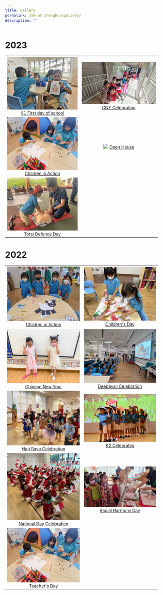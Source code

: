 ```yaml
---
title: Gallery
permalink: /mk-at-zhenghua/gallery/
description: ""
---
```

# 2023

|                 |                                     |
|:-------------:|:----------------:|
| ![](/images/Children%20in%20Action.jpeg) <a href="https://photos.app.goo.gl/PyKMPJCmrF9AcY4q8" target="_blank"> K1 First day of school</a>      |![](/images/20230120_105708.jpeg)    <a href="https://photos.app.goo.gl/rnBk7s4tf6dJwfVY6" target="_blank"> CNY Celebration</a> 
| ![](/images/MK-Children%20in%20Action.jpg) <a href="https://photos.app.goo.gl/isaJiqYZo3LzR4WPA" target="_blank"> Children in Action</a>      |![](/images/MK-Open%20House.jpg)    <a href="https://photos.app.goo.gl/Led4RMDx9iV1CsLz9" target="_blank"> Open House</a>
|![](/images/total%20defence%20day.JPG)    <a href="https://photos.app.goo.gl/LcUkQk4VymNPwNDA7" target="_blank"> Total Defence Day</a>|

# 2022

|                 |                                     |
|:-------------:|:----------------:|
| ![](/images/Child-in-Action.jpg)<a href="https://photos.app.goo.gl/agUdEbSWob2DhcG26" target="_blank"> Children in Action</a>      |![](/images/Children's%20Day.jpg)<a href="https://photos.app.goo.gl/zafnjXH9FjHxmD2eA" target="_blank"> Children's Day</a>
| ![](/images/Chinese%20New%20Year.jpeg)<a href="https://photos.app.goo.gl/Sz32HzcyiPAbNBKx5" target="_blank"> Chinese New Year</a>      |![](/images/Deepavali%20Celebration.jpeg)<a href="https://photos.app.goo.gl/Kb2Yg55tpXj8yzBj7" target="_blank"> Deepavali Celebration</a>
| ![](/images/Hari%20Raya.jpg)<a href="https://photos.app.goo.gl/j6VdcU59CdWKZG6f9" target="_blank"> Hari Raya Celebration</a>      |![](/images/K2%20Celebrates.jpg)<a href="https://photos.app.goo.gl/RxyNuHcj4q1Y3W3C9" target="_blank"> K2 Celebrates</a>
| ![](/images/National%20Day.jpg)<a href="https://photos.app.goo.gl/5KYPXd4f9bgQhLiz8" target="_blank"> National Day Celebration</a>      |![](/images/Racial%20Harmony.jpeg)<a href="https://photos.app.goo.gl/MvKHu8o1VLyG2byS7" target="_blank"> Racial Harmony Day</a>
| ![](/images/Teacher's%20Day.jpg)<a href="https://photos.app.goo.gl/9XFQHwGZHpe4SS7f6" target="_blank"> Teacher's Day</a>      |